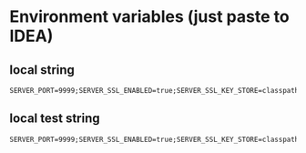 # Environment variables (just paste to IDEA)
## local string
```
SERVER_PORT=9999;SERVER_SSL_ENABLED=true;SERVER_SSL_KEY_STORE=classpath:keystore/dev.p12;SERVER_SSL_KEY_STORE_PASSWORD=password
```
## local test string
```
SERVER_PORT=9999;SERVER_SSL_ENABLED=true;SERVER_SSL_KEY_STORE=classpath:keystore/dev.p12;SERVER_SSL_KEY_STORE_PASSWORD=password
```
